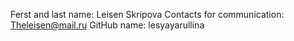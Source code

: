 Ferst and last name: Leisen Skripova
Contacts for communication: Theleisen@mail.ru
GitHub name: lesyayarullina
